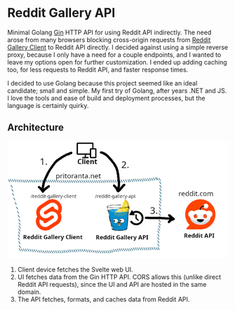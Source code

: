 # Reddit Gallery API

Minimal Golang [Gin](https://gin-gonic.com/) HTTP API for using Reddit API indirectly. The need arose from many browsers blocking cross-origin requests from [Reddit Gallery Client](https://github.com/pritoranta/reddit-gallery-client) to Reddit API directly. I decided against using a simple reverse proxy, because I only have a need for a couple endpoints, and I wanted to leave my options open for further customization. I ended up adding caching too, for less requests to Reddit API, and faster response times.

I decided to use Golang because this project seemed like an ideal candidate; small and simple. My first try of Golang, after years .NET and JS. I love the tools and ease of build and deployment processes, but the language is certainly quirky.

## Architecture

![Architecture graph. The graph illustrates how Reddit Gallery Client and Reddit Gallery API are both inside the pritoranta.net network.](./docs/architecture.png)

1. Client device fetches the Svelte web UI.
2. UI fetches data from the Gin HTTP API. CORS allows this (unlike direct Reddit API requests), since the UI and API are hosted in the same domain.
3. The API fetches, formats, and caches data from Reddit API.
